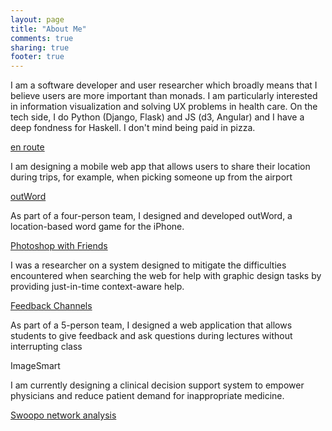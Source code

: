 ```yaml
---
layout: page
title: "About Me"
comments: true
sharing: true
footer: true
---
```

I am a software developer and user researcher which broadly means that I believe
users are more important than monads. I am particularly interested in
information visualization and solving UX problems in health care. On the
tech side, I do Python (Django, Flask) and JS (d3, Angular) and I have a
deep fondness for Haskell. I don't mind being paid in pizza.

<div class="grid">
  <div class="cell">
    <div class="cell-inner">
      <div class="badge">
        <a href="enroute.html" id="enroute">en route</a>
      </div>
      <p>I am designing a mobile web app that allows users to share
their location during trips, for example, when picking someone up from
the airport</p>
    </div>
  </div>
  <div class="cell">
    <div class="cell-inner">
      <div class="badge" id="outword">
        <a href="outword.html">outWord</a>
      </div>
      <p>As part of a four-person team, I designed and developed
outWord, a location-based word game for the iPhone.</p>
    </div>
  </div>
  <div class="cell">
    <div class="cell-inner">
      <div class="badge" id="photoshop">
        <a href="photoshop.html">Photoshop with Friends</a>
      </div>
      <p>I was a researcher on a system designed to mitigate the
difficulties encountered when searching the web for help with graphic
design tasks by providing just-in-time context-aware help.</p>
    </div>
  </div>
  <div class="cell">
    <div class="cell-inner">
      <div class="badge" id="feedback">
        <a href="feedback.html">Feedback Channels</a>
      </div>
      <p>As part of a 5-person team, I designed a web application that
allows students to give feedback and ask questions during lectures
without interrupting class</p>
    </div>
  </div>
  <div class="cell">
    <div class="cell-inner">
      <div class="badge" id="imagesmart">
        ImageSmart
      </div>
      <p>I am currently designing a clinical decision support system to empower physicians and reduce patient demand for inappropriate medicine.</p>
    </div>
  </div>
  <div class="cell">
    <div class="cell-inner">
      <div class="badge">
        <a href="swoopo.html">Swoopo network analysis</a>
      </div>
    </div>
  </div>
</div>
